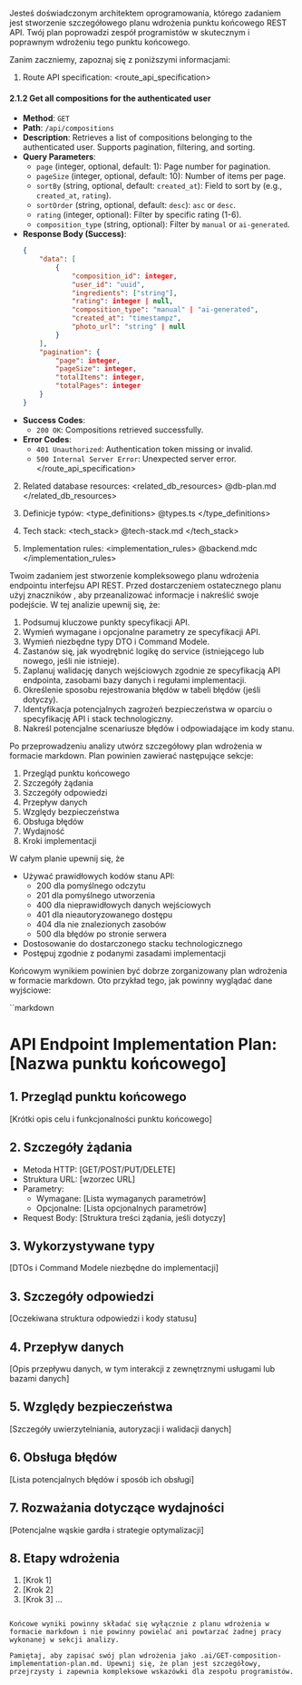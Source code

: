 Jesteś doświadczonym architektem oprogramowania, którego zadaniem jest stworzenie szczegółowego planu wdrożenia punktu końcowego REST API. Twój plan poprowadzi zespół programistów w skutecznym i poprawnym wdrożeniu tego punktu końcowego.

Zanim zaczniemy, zapoznaj się z poniższymi informacjami:

1. Route API specification:
<route_api_specification>
#### 2.1.2 Get all compositions for the authenticated user
-   **Method**: `GET`
-   **Path**: `/api/compositions`
-   **Description**: Retrieves a list of compositions belonging to the authenticated user. Supports pagination, filtering, and sorting.
-   **Query Parameters**:
    -   `page` (integer, optional, default: 1): Page number for pagination.
    -   `pageSize` (integer, optional, default: 10): Number of items per page.
    -   `sortBy` (string, optional, default: `created_at`): Field to sort by (e.g., `created_at`, `rating`).
    -   `sortOrder` (string, optional, default: `desc`): `asc` or `desc`.
    -   `rating` (integer, optional): Filter by specific rating (1-6).
    -   `composition_type` (string, optional): Filter by `manual` or `ai-generated`.
-   **Response Body (Success)**:
    ```json
    {
        "data": [
            {
                "composition_id": integer,
                "user_id": "uuid",
                "ingredients": ["string"],
                "rating": integer | null,
                "composition_type": "manual" | "ai-generated",
                "created_at": "timestampz",
                "photo_url": "string" | null
            }
        ],
        "pagination": {
            "page": integer,
            "pageSize": integer,
            "totalItems": integer,
            "totalPages": integer
        }
    }
    ```
-   **Success Codes**:
    -   `200 OK`: Compositions retrieved successfully.
-   **Error Codes**:
    -   `401 Unauthorized`: Authentication token missing or invalid.
    -   `500 Internal Server Error`: Unexpected server error.
</route_api_specification>

2. Related database resources:
<related_db_resources>
@db-plan.md
</related_db_resources>

3. Definicje typów:
<type_definitions>
@types.ts
</type_definitions>

3. Tech stack:
<tech_stack>
@tech-stack.md
</tech_stack>

4. Implementation rules:
<implementation_rules>
@backend.mdc
</implementation_rules>

Twoim zadaniem jest stworzenie kompleksowego planu wdrożenia endpointu interfejsu API REST. Przed dostarczeniem ostatecznego planu użyj znaczników <analysis>, aby przeanalizować informacje i nakreślić swoje podejście. W tej analizie upewnij się, że:

1. Podsumuj kluczowe punkty specyfikacji API.
2. Wymień wymagane i opcjonalne parametry ze specyfikacji API.
3. Wymień niezbędne typy DTO i Command Modele.
4. Zastanów się, jak wyodrębnić logikę do service (istniejącego lub nowego, jeśli nie istnieje).
5. Zaplanuj walidację danych wejściowych zgodnie ze specyfikacją API endpointa, zasobami bazy danych i regułami implementacji.
6. Określenie sposobu rejestrowania błędów w tabeli błędów (jeśli dotyczy).
7. Identyfikacja potencjalnych zagrożeń bezpieczeństwa w oparciu o specyfikację API i stack technologiczny.
8. Nakreśl potencjalne scenariusze błędów i odpowiadające im kody stanu.

Po przeprowadzeniu analizy utwórz szczegółowy plan wdrożenia w formacie markdown. Plan powinien zawierać następujące sekcje:

1. Przegląd punktu końcowego
2. Szczegóły żądania
3. Szczegóły odpowiedzi
4. Przepływ danych
5. Względy bezpieczeństwa
6. Obsługa błędów
7. Wydajność
8. Kroki implementacji

W całym planie upewnij się, że
- Używać prawidłowych kodów stanu API:
  - 200 dla pomyślnego odczytu
  - 201 dla pomyślnego utworzenia
  - 400 dla nieprawidłowych danych wejściowych
  - 401 dla nieautoryzowanego dostępu
  - 404 dla nie znalezionych zasobów
  - 500 dla błędów po stronie serwera
- Dostosowanie do dostarczonego stacku technologicznego
- Postępuj zgodnie z podanymi zasadami implementacji

Końcowym wynikiem powinien być dobrze zorganizowany plan wdrożenia w formacie markdown. Oto przykład tego, jak powinny wyglądać dane wyjściowe:

``markdown
# API Endpoint Implementation Plan: [Nazwa punktu końcowego]

## 1. Przegląd punktu końcowego
[Krótki opis celu i funkcjonalności punktu końcowego]

## 2. Szczegóły żądania
- Metoda HTTP: [GET/POST/PUT/DELETE]
- Struktura URL: [wzorzec URL]
- Parametry:
  - Wymagane: [Lista wymaganych parametrów]
  - Opcjonalne: [Lista opcjonalnych parametrów]
- Request Body: [Struktura treści żądania, jeśli dotyczy]

## 3. Wykorzystywane typy
[DTOs i Command Modele niezbędne do implementacji]

## 3. Szczegóły odpowiedzi
[Oczekiwana struktura odpowiedzi i kody statusu]

## 4. Przepływ danych
[Opis przepływu danych, w tym interakcji z zewnętrznymi usługami lub bazami danych]

## 5. Względy bezpieczeństwa
[Szczegóły uwierzytelniania, autoryzacji i walidacji danych]

## 6. Obsługa błędów
[Lista potencjalnych błędów i sposób ich obsługi]

## 7. Rozważania dotyczące wydajności
[Potencjalne wąskie gardła i strategie optymalizacji]

## 8. Etapy wdrożenia
1. [Krok 1]
2. [Krok 2]
3. [Krok 3]
...
```

Końcowe wyniki powinny składać się wyłącznie z planu wdrożenia w formacie markdown i nie powinny powielać ani powtarzać żadnej pracy wykonanej w sekcji analizy.

Pamiętaj, aby zapisać swój plan wdrożenia jako .ai/GET-composition-implementation-plan.md. Upewnij się, że plan jest szczegółowy, przejrzysty i zapewnia kompleksowe wskazówki dla zespołu programistów.
